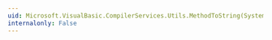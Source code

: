 ```yaml
---
uid: Microsoft.VisualBasic.CompilerServices.Utils.MethodToString(System.Reflection.MethodBase)
internalonly: False
---
```

